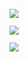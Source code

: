 ![](https://youpaiyun.zongqilive.cn/image/20200522190624.png)

![](https://youpaiyun.zongqilive.cn/image/20200522191214.png)

![](https://youpaiyun.zongqilive.cn/image/20200522164549.png)